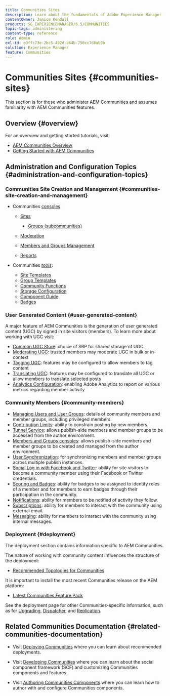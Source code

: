 ```yaml
---
title: Communities Sites
description: Learn about the fundamentals of Adobe Experience Manager (AEM) Communities for administer's who are already familiar with its basic features.
contentOwner: Janice Kendall
products: SG_EXPERIENCEMANAGER/6.5/COMMUNITIES
topic-tags: administering
content-type: reference
role: Admin
exl-id: e3ffc73e-2bc5-492d-b64b-750cc7d8ab9b
solution: Experience Manager
feature: Communities
---
```

# Communities Sites {#communities-sites}

This section is for those who administer AEM Communities and assumes familiarity with AEM Communities features.

## Overview {#overview}

For an overview and getting started tutorials, visit:

* [AEM Communities Overview](overview.md)
* [Getting Started with AEM Communities](getting-started.md)

## Administration and Configuration Topics {#administration-and-configuration-topics}

### Communities Site Creation and Management {#communities-site-creation-and-management}

* Communities [consoles](consoles.md)

    * [Sites](sites-console.md)

        * [Groups (subcommunities)](groups.md)

    * [Moderation](moderation.md)
    * [Members and Groups Management](members.md)
    * [Reports](reports.md)

* Communities [*tools*](tools.md):

    * [Site Templates](sites.md)
    * [Group Templates](tools-groups.md)
    * [Community Functions](functions.md)
    * [Storage Configuration](srp-config.md)
    * [Component Guide](components-guide.md)
    * [Badges](badges.md)


### User Generated Content {#user-generated-content}

A major feature of AEM Communities is the generation of user generated content (UGC) by signed in site visitors (members). To learn more about working with UGC visit:

* [Common UGC Store](working-with-srp.md): choice of SRP for shared storage of UGC
* [Moderating UGC](moderate-ugc.md): trusted members may moderate UGC in bulk or in-context
* [Tagging UGC](tag-ugc.md): features may be configured to allow members to tag content
* [Translating UGC](translate-ugc.md): features may be configured to translate all UGC or allow members to translate selected posts
* [Analytics Configuration](analytics.md): enabling Adobe Analytics to report on various metrics regarding member activity

### Community Members {#community-members}

* [Managing Users and User Groups](users.md): details of community members and member groups, including privileged members.
* [Contribution Limits](limits.md): ability to constrain posting by new members.
* [Tunnel Service](deploy-communities.md#tunnel-service-on-author): allows publish-side members and member groups to be accessed from the author environment.
* [Members and Groups consoles](members.md): allows publish-side members and member groups to be created and managed from the author environment.
* [User Synchronization](sync.md): for synchronizing members and member groups across multiple publish instances.
* [Social Log in with Facebook and Twitter](social-login.md): ability for site visitors to become a community member using their Facebook or Twitter credentials.
* [Scoring and Badges](implementing-scoring.md): ability for badges to be assigned to identify roles of a member and for members to earn badges through their participation in the community.
* [Notifications](notifications.md): ability for members to be notified of activity they follow.
* [Subscriptions](subscriptions.md): ability for members to interact with the community using external email.
* [Messaging](messaging.md): ability for members to interact with the community using internal messages.

### Deployment {#deployment}

The deployment section contains information specific to AEM Communities.

The nature of working with community content influences the structure of the deployment:

* [Recommended Topologies for Communities](topologies.md)

It is important to install the most recent Communities release on the AEM platform:

* [Latest Communities Feature Pack](deploy-communities.md#latestfeaturepack)

See the deployment page for other Communities-specific information, such as for [Upgrading](upgrade.md), [Dispatcher](dispatcher.md), and [Replication](deploy-communities.md#replication-agents-on-author).

## Related Communities Documentation {#related-communities-documentation}

* Visit [Deploying Communities](deploy-communities.md) where you can learn about recommended deployments.

* Visit [Developing Communities](communities.md) where you can learn about the social component framework (SCF) and customizing Communities components and features.

* Visit [Authoring Communities Components](author-communities.md) where you can learn how to author with and configure Communities components.
